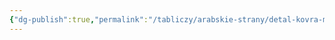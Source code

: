 ```yaml
---
{"dg-publish":true,"permalink":"/tabliczy/arabskie-strany/detal-kovra-mantes/","dgPassFrontmatter":true}
---
```



